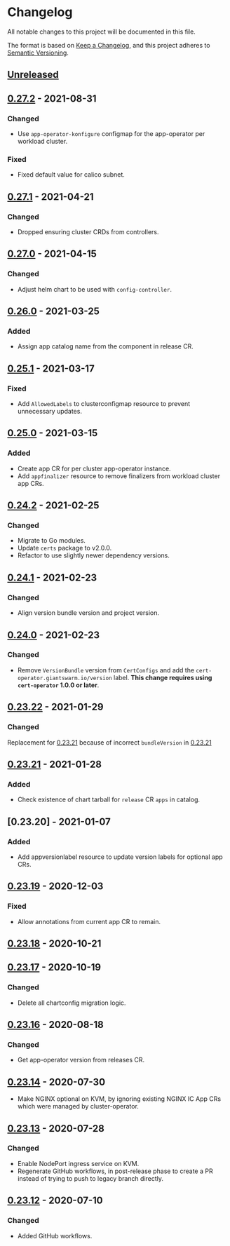 # Changelog

All notable changes to this project will be documented in this file.

The format is based on [Keep a Changelog](https://keepachangelog.com/en/1.0.0/),
and this project adheres to [Semantic Versioning](https://semver.org/spec/v2.0.0.html).

## [Unreleased]

## [0.27.2] - 2021-08-31

### Changed

- Use `app-operator-konfigure` configmap for the app-operator per workload cluster.

### Fixed

- Fixed default value for calico subnet.

## [0.27.1] - 2021-04-21

### Changed

- Dropped ensuring cluster CRDs from controllers.

## [0.27.0] - 2021-04-15

### Changed

- Adjust helm chart to be used with `config-controller`.

## [0.26.0] - 2021-03-25

### Added

- Assign app catalog name from the component in release CR.

## [0.25.1] - 2021-03-17

### Fixed

- Add `AllowedLabels` to clusterconfigmap resource to prevent unnecessary updates.

## [0.25.0] - 2021-03-15

### Added

- Create app CR for per cluster app-operator instance.
- Add `appfinalizer` resource to remove finalizers from workload cluster app CRs.

## [0.24.2] - 2021-02-25

### Changed

- Migrate to Go modules.
- Update `certs` package to v2.0.0.
- Refactor to use slightly newer dependency versions.

## [0.24.1] - 2021-02-23

### Changed

- Align version bundle version and project version.

## [0.24.0] - 2021-02-23

### Changed

- Remove `VersionBundle` version from `CertConfigs` and add the `cert-operator.giantswarm.io/version` label. **This change requires using `cert-operator` 1.0.0 or later**.

## [0.23.22] - 2021-01-29

### Changed

Replacement for [0.23.21] because of incorrect `bundleVersion` in [0.23.21]

## [0.23.21] - 2021-01-28

### Added

- Check existence of chart tarball for `release` CR `apps` in catalog.

## [0.23.20] - 2021-01-07

### Added

- Add appversionlabel resource to update version labels for optional app CRs.

## [0.23.19] - 2020-12-03

### Fixed

-  Allow annotations from current app CR to remain.

## [0.23.18] - 2020-10-21

## [0.23.17] - 2020-10-19

### Changed

- Delete all chartconfig migration logic.

## [0.23.16] - 2020-08-18

### Changed

- Get app-operator version from releases CR.

## [0.23.14] - 2020-07-30

- Make NGINX optional on KVM, by ignoring existing NGINX IC App CRs which were managed by cluster-operator.

## [0.23.13] - 2020-07-28

### Changed

- Enable NodePort ingress service on KVM.
- Regenerate GitHub workflows, in post-release phase to create a PR instead of trying to push to legacy branch directly.

## [0.23.12] - 2020-07-10

### Changed

- Added GitHub workflows.

[Unreleased]: https://github.com/giantswarm/cluster-operator/compare/v0.27.2...HEAD
[0.27.2]: https://github.com/giantswarm/cluster-operator/compare/v0.27.1...v0.27.2
[0.27.1]: https://github.com/giantswarm/cluster-operator/compare/v0.27.0...v0.27.1
[0.27.0]: https://github.com/giantswarm/cluster-operator/compare/v0.26.0...v0.27.0
[0.26.0]: https://github.com/giantswarm/cluster-operator/compare/v0.25.1...v0.26.0
[0.25.1]: https://github.com/giantswarm/cluster-operator/compare/v0.25.0...v0.25.1
[0.25.0]: https://github.com/giantswarm/cluster-operator/compare/v0.24.2...v0.25.0
[0.24.2]: https://github.com/giantswarm/cluster-operator/compare/v0.24.1...v0.24.2
[0.24.1]: https://github.com/giantswarm/cluster-operator/compare/v0.24.0...v0.24.1
[0.24.0]: https://github.com/giantswarm/cluster-operator/compare/v0.23.22...v0.24.0
[0.23.22]: https://github.com/giantswarm/cluster-operator/compare/v0.23.21...v0.23.22
[0.23.21]: https://github.com/giantswarm/cluster-operator/compare/v0.23.19...v0.23.21
[0.23.19]: https://github.com/giantswarm/cluster-operator/compare/v0.23.18...v0.23.19
[0.23.18]: https://github.com/giantswarm/cluster-operator/compare/v0.23.17...v0.23.18
[0.23.17]: https://github.com/giantswarm/cluster-operator/compare/v0.23.16...v0.23.17
[0.23.16]: https://github.com/giantswarm/cluster-operator/compare/v0.23.15...v0.23.16
[0.23.15]: https://github.com/giantswarm/cluster-operator/compare/v0.23.14...v0.23.15
[0.23.14]: https://github.com/giantswarm/cluster-operator/compare/v0.23.13...v0.23.14
[0.23.13]: https://github.com/giantswarm/cluster-operator/compare/v0.23.12...v0.23.13
[0.23.12]: https://github.com/giantswarm/cluster-operator/releases/tag/v0.23.12
